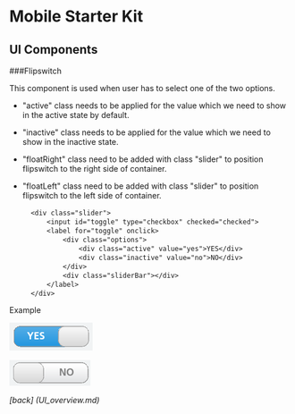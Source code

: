 Mobile Starter Kit
================================

UI Components
--------------------------------

###Flipswitch

This component is used when user has to select one of the two options.

* "active" class needs to be applied for the value which we need to show in the active state by default.
* "inactive" class needs to be applied for the value which we need to show in the inactive state.
* "floatRight" class need to be added with class "slider" to position flipswitch to the right side of container.
* "floatLeft" class need to be added with class "slider" to position flipswitch to the left side of container.
		
		<div class="slider">
			<input id="toggle" type="checkbox" checked="checked">
			<label for="toggle" onclick>
				<div class="options">                       
					<div class="active" value="yes">YES</div>
					<div class="inactive" value="no">NO</div>
				</div>
				<div class="sliderBar"></div>
			</label>
		</div>
		
Example
              
![alt text][FlipswitchYes]

[FlipswitchYes]: ../screenshots/flipswitchYes.png "Demo"


![alt text][flipswitchNo]

[flipswitchNo]: ../screenshots/FlipswitchNo.png "Demo"

*[back] (UI_overview.md)*  
